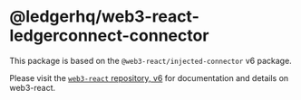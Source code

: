 # @ledgerhq/web3-react-ledgerconnect-connector

This package is based on the `@web3-react/injected-connector` v6 package.

Please visit the [`web3-react` repository,
v6](https://github.com/NoahZinsmeister/web3-react/tree/v6) for documentation and details on
web3-react.
